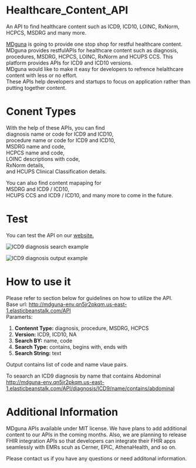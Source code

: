 # Healthcare_Content_API
An API to find healthcare content such as ICD9, ICD10, LOINC, RxNorm, HCPCS, MSDRG and many more.

<a href="http://www.mdguna.com">MDguna</a> is going to provide one stop shop for restful healthcare content. </br>
MDguna provides restfulAPIs for healthcare content such as diagnosis, procedures, MSDRG, HCPCS, LOINC, RxNorm and HCUPS
CCS. This platform provides APIs for ICD9 and ICD10 versions. </br>
MDguna would like to make it easy for developers to refrence helalthcare content with less or no effort. </br>
These APIs help developers and startups to focus on application rather than putting together content. </br>

# Conent Types
With the help of these APIs, you can find </br>
diagnosis name or code for ICD9 and ICD10, </br>
procedure name or code for ICD9 and ICD10, </br>
MSDRG name and code, </br>
HCPCS name and code, </br>
LOINC descriptions with code, </br>
RxNorm details,</br>
and HCUPS Clinical Classification details.</br>

You can also find content mapaping for </br>
MSDRG and ICD9 / ICD10, </br>
HCUPS CCS and ICD9 / ICD10, and many more to come in the future. </br>

# Test
You can test the API on our <a href="http://mdguna.com/#/page-API">website.</a></br>

![ICD9 diagnosis search example](https://github.com/MDguna/Healthcare_Content_API/blob/master/images/diag_test.png)

![ICD9 diagnosis output example](https://github.com/MDguna/Healthcare_Content_API/blob/master/images/diag_output.png)

# How to use it
Please refer to section below for guidelines on how to utilize the API.</br>
Base url: http://mdguna-env.qn5jr2pkqm.us-east-1.elasticbeanstalk.com/API </br>
Paramerts: </br>
1. <b>Contennt Type:</b> diagnosis, procedure, MSDRG, HCPCS
2. <b>Version:</b> ICD9, ICD10, NA
3. <b>Search BY:</b> name, code
4. <b>Search Type:</b> contains, begins with, ends with
5. <b>Search String:</b> text

Output contains list of code and name vlaue pairs.

To seaarch an ICD9 diagnosis by name that contains Abdominal </br>
http://mdguna-env.qn5jr2pkqm.us-east-1.elasticbeanstalk.com/API/diagnosis/ICD9/name/contains/abdominal </br>

# Additional Information
MDguna APIs available under MIT license. We have plans to add additional content to our APIs in
the coming months. Also, we are planning to release FHIR integration APIs so that developers
can integrate their FHIR apps seamlessly with EMRs scuh as Cerner, EPIC, AthenaHealth, and so
on.

Please contact us if you have any questions or need additonal information.
